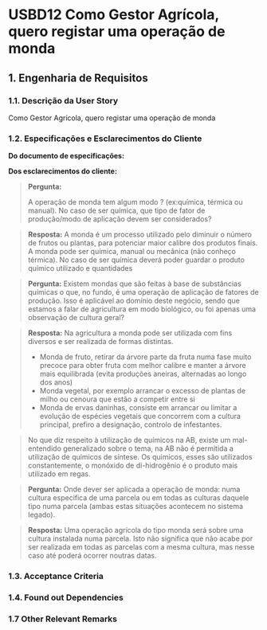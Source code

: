 # USBD12 Como Gestor Agrícola, quero registar uma operação de monda
## 1. Engenharia de Requisitos

### 1.1. Descrição da User Story

Como Gestor Agrícola, quero registar uma operação de monda

### 1.2. Especificações e Esclarecimentos do Cliente

**Do documento de especificações:**

**Dos esclarecimentos do cliente:**

> **Pergunta:**
>
>A operação de monda tem algum modo ? (ex:química, térmica ou manual).
>No caso de ser química, que tipo de fator de produção/modo de aplicação devem ser considerados?

> **Resposta:**
>A monda é um processo utilizado pelo diminuir o número de frutos ou plantas, para potenciar maior calibre dos produtos finais.
A monda pode ser química, manual ou mecânica (não conheço térmica). No caso de ser química deverá poder guardar o produto químico utilizado e quantidades


> **Pergunta:**
>Existem mondas que são feitas à base de substâncias químicas o que, no fundo, é uma operação de aplicação de fatores de produção. Isso é aplicável ao domínio deste negócio, sendo que estamos a falar de agricultura em modo biológico, ou foi apenas uma observação de cultura geral?

> **Resposta:**
>Na agricultura a monda pode ser utilizada com fins diversos e ser realizada de formas distintas.
>- Monda de fruto, retirar da árvore parte da fruta numa fase muito precoce para obter fruta com melhor calibre e manter a árvore mais equilibrada (evita produções aneiras, alternadas ao longo dos anos)
>- Monda vegetal, por exemplo arrancar o excesso de plantas de milho ou cenoura que estão a competir entre si
>- Monda de ervas daninhas, consiste em arrancar ou limitar a evolução de espécies vegetais que concorrem com a cultura principal, prefiro a designação, controlo de infestantes.

>No que diz respeito à utilização de químicos na AB, existe um mal-entendido generalizado sobre o tema, na AB não é permitida a utilização de químicos de síntese. Os quimicos, esses são utilizados constantemente, o monóxido de di-hidrogênio é o produto mais utilizado em regas.


> **Pergunta:** Onde dever ser aplicada a operação de monda: numa cultura especifica de uma parcela ou em todas as culturas daquele tipo numa parcela (ambas estas situações acontecem no sistema legado).

> **Resposta:** Uma operação agrícola do tipo monda será sobre uma cultura instalada numa parcela. Isto não significa que não acabe por ser realizada em todas as parcelas com a mesma cultura, mas nesse caso até poderá ocorrer noutras datas.

### 1.3. Acceptance Criteria


### 1.4. Found out Dependencies


### 1.7 Other Relevant Remarks

